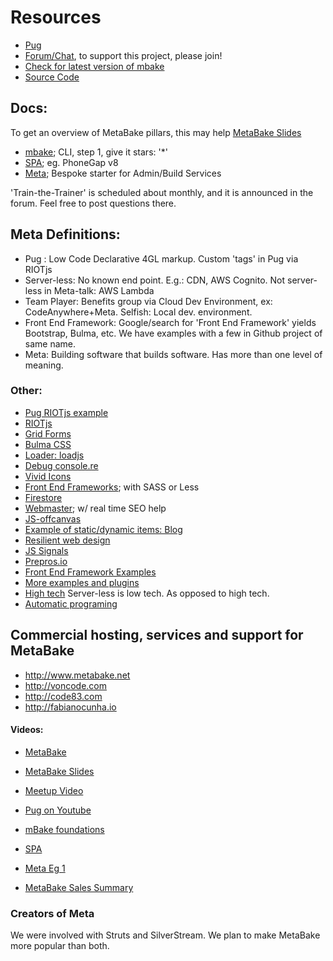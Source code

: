 
# Resources

- [Pug](https://pug.metabake.org)
- <a href='http://chat.metabake.org' target='_blank'>Forum/Chat</a>, to support this project, please join!
- <a href='https://www.npmjs.com/package/mbake' target='_blank'>Check for latest version of mbake</a>
- <a href='http://github.com/metabake' target='_blank'>Source Code</a>

## Docs:
To get an overview of MetaBake pillars, this may help [MetaBake Slides](http://prez.metabake.org/p)

- [mbake](http://doc.metabake.org/mbake); CLI, step 1, give it stars: '*'
- [SPA](http://doc.metabake.org/SPA); eg. PhoneGap v8
- [Meta](http://doc.metabake.org/meta); Bespoke starter for Admin/Build Services

'Train-the-Trainer' is scheduled about monthly, and it is announced in the forum. Feel free to post questions there.

## Meta Definitions:
- Pug : Low Code Declarative 4GL markup. Custom 'tags' in Pug via RIOTjs
- Server-less: No known end point. E.g.: CDN, AWS Cognito. Not server-less in Meta-talk: AWS Lambda
- Team Player: Benefits group via Cloud Dev Environment, ex: CodeAnywhere+Meta. Selfish: Local dev. environment.
- Front End Framework: Google/search for 'Front End Framework' yields Bootstrap, Bulma, etc. We have examples with a few in Github project of same name.
- Meta: Building software that builds software. Has more than one level of meaning.

### Other:

- <a href='https://github.com/metabake/_mbake/tree/master/CRUD/riotFirst' target='_blank'>Pug RIOTjs example</a>
- [RIOTjs](https://riot.js.org/)
- [Grid Forms](http://kumailht.com/gridforms)
- [Bulma CSS](https://bulma.io/documentation/components)
- [Loader: loadjs](https://github.com/muicss/loadjs)
- [Debug console.re](http://console.re)
- [Vivid Icons](https://webkul.github.io/vivid/cheatsheet.html)
- [Front End Frameworks](https://github.com/metabake/front-end-frameworks
); with SASS or Less
- [Firestore](https://firebase.google.com/docs/firestore)
- [Webmaster](https://www.google.com/webmasters); w/ real time SEO help
- [JS-offcanvas](https://github.com/vmitsaras/js-offcanvas)
- <a href='https://github.com/metabake/B-M-SPA/tree/master/blogRiot' target='_blank'>Example of static/dynamic items: Blog</a>
- [Resilient web design](https://resilientwebdesign.com/introduction)
- [JS Signals](https://github.com/millermedeiros/js-signals/wiki/Comparison-between-different-Observer-Pattern-implementations)
- [Prepros.io](https://prepros.io/help/autoprefixer)
- [Front End Framework Examples](https://github.com/metabake/front-end-frameworks)
- [More examples and plugins](https://github.com/metabake/examples-plugins)
- [High tech](https://engineering.videoblocks.com/web-architecture-101-a3224e126947?gi=8a9df433a15f) Server-less is low tech. As opposed to high tech.
- [Automatic programing](https://en.wikipedia.org/wiki/Automatic_programming)

## Commercial hosting, services and support for MetaBake

- <http://www.metabake.net>
- <http://voncode.com>
- <http://code83.com>
- <http://fabianocunha.io>

#### Videos:

- [MetaBake](https://youtu.be/WyCdSFTUIvM)
- [MetaBake Slides](http://prez.metabake.org/p)
- [Meetup Video](https://vimeo.com/280212026)

- [Pug on Youtube](http://youtube.com/watch?v=wzAWI9h3q18)
- [mBake foundations](http://youtube.com/watch?v=jQHRLH_4p0E)
- [SPA](https://youtu.be/LHFjjDPlU3A)
- [Meta Eg 1](http://youtube.com/watch?v=c4mWhefhOoQ)
- [MetaBake Sales Summary](https://www.youtube.com/watch?v=OK-cJNSkQII)

### Creators of Meta

We were involved with Struts and SilverStream. We plan to make MetaBake more popular than both.
